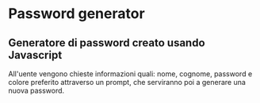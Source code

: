 # Password generator

## Generatore di password creato usando Javascript

All'uente vengono chieste informazioni quali: nome, cognome, password e colore preferito attraverso un prompt, che serviranno poi a generare una nuova password.  
